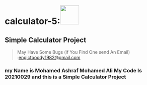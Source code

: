 # calculator-5:<img src="https://upload.wikimedia.org/wikipedia/commons/thumb/3/3c/GNOME_Calculator_icon_2021.svg/1200px-GNOME_Calculator_icon_2021.svg.png" width = "60" height="60">
## Simple Calculator Project
>May Have Some Bugs (if You Find One send An Email) :engictboody1982@gmail.com
### my Name is Mohamed Ashraf Mohamed Ali My Code Is 20210029 and this is a Simple Calculator Project
